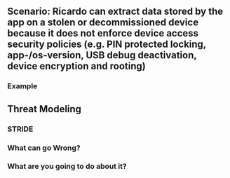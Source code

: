 ## Scenario: Ricardo can extract data stored by the app on a stolen or decommissioned device  because it does not enforce device access security policies (e.g. PIN protected locking, app-/os-version, USB debug deactivation, device encryption and rooting)

### Example

## Threat Modeling

### STRIDE

### What can go Wrong?

### What are you going to do about it?